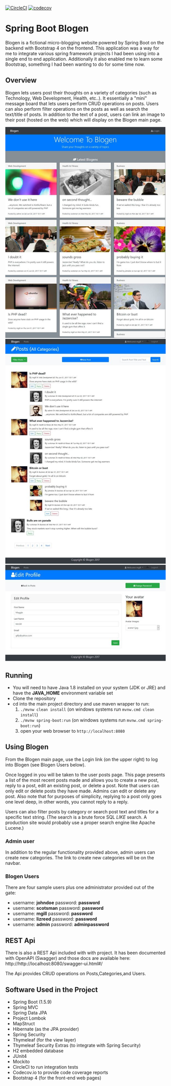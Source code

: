 [![CircleCI](https://circleci.com/gh/strohs/springboot-blogen.svg?style=svg)](https://circleci.com/gh/strohs/springboot-blogen)
[![codecov](https://codecov.io/gh/strohs/springboot-blogen/branch/master/graph/badge.svg)](https://codecov.io/gh/strohs/springboot-blogen)


Spring Boot Blogen
==========================================================================================
Blogen is a fictional micro-blogging website powered by Spring Boot on the backend with Bootstrap 4 on the frontend.
This application was a way for me to integrate various spring framework projects I had been using into a single
end to end application.  Additionally it also enabled me to learn some Bootstrap, something I had been
wanting to do for some time now.

## Overview
Blogen lets users post their thoughts on a variety of categories (such as Technology, Web Development, Health, etc..).
It essentially a "mini" message board that lets users perform CRUD operations on posts. Users can also perform filter
operations on the posts as well as search the text/title of posts.
In addition to the text of a post, users can link an image to their post (hosted on the web) which will display on
the Blogen main page.

![Blogen Main Page](https://github.com/strohs/springboot-blogen/blob/master/BlogenMain.jpg)
![Blogen Posts Page](https://github.com/strohs/springboot-blogen/blob/master/BlogenPosts.jpg)
![Blogen User Profile Page](https://github.com/strohs/springboot-blogen/blob/master/BlogenEditProfile.jpg)


## Running
* You will need to have Java 1.8 installed on your system (JDK or JRE) and have the **JAVA_HOME** environment variable set
* Clone the repository
* cd into the main project directory and use maven wrapper to run:
  1. ```./mvnw clean install```   (on windows systems run ```mvnw.cmd clean install```)
  2. ```./mvnw spring-boot:run```  (on windows systems run ```mvnw.cmd spring-boot:run```)
  3. open your web browser to ```http://localhost:8080```


## Using Blogen
From the Blogen main page, use the Login link (on the upper right) to log into Blogen (see Blogen Users below).


Once logged in you will be taken to the user posts page. This page presents a list of the most recent posts made and allows
you to create a new post, reply to a post, edit an existing post, or delete a post. Note that users can only edit or
delete posts they have made. Admins can edit or delete any post. Also note that for purposes of simplicity, replying to a
post only goes one level deep, in other words, you cannot reply to a reply.


Users can also filter posts by category or search post text and titles for a specific text string. (The search is a brute
 force SQL *LIKE* search. A production site would probably use a proper search engine like Apache Lucene.)

### Admin user
In addition to the regular functionality provided above, admin users can create new categories. The link to create new
 categories will be on the navbar.


### Blogen Users
There are four sample users plus one administrator provided out of the gate:
* username: **johndoe** password: **password**
* username: **scotsman** password: **password**
* username: **mgill** password: **password**
* username: **lizreed** password: **password**
* username: **admin** password: **adminpassword**


## REST Api
There is also a REST Api included with with project. It has been documented with OpenAPI (Swagger) and those docs
are available here:  http://http://localhost:8080/swagger-ui.html#/

The Api provides CRUD operations on Posts,Categories,and Users.



## Software Used in the Project
* Spring Boot (1.5.9)
* Spring MVC
* Spring Data JPA
* Project Lombok
* MapStruct
* Hibernate (as the JPA provider)
* Spring Security
* Thymeleaf (for the view layer)
* Thymeleaf Security Extras (to integrate with Spring Security)
* H2 embedded database
* JUnit4
* Mockito
* CircleCI to run integration tests
* Codecov.io to provide code coverage reports
* Bootstrap 4 (for the front-end web pages)




